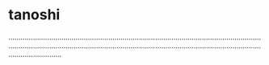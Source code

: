# tanoshi

..................................................................................................................................................................................................................................................................................
